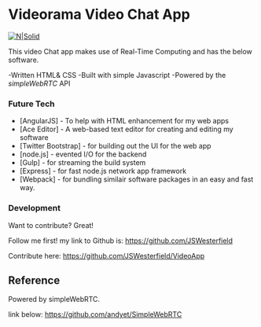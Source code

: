 # Videorama Video Chat App

[![N|Solid](http://static2.businessinsider.com/image/57b25ff3ce38f298008b6e4a-1200/duo%20in%20call.png)](https://nodesource.com/products/nsolid)

This video Chat app makes use of Real-Time Computing and has the below software.
 
 -Written HTML& CSS
 -Built with simple Javascript
 -Powered by the _simpleWebRTC_ API
 
### Future Tech
* [AngularJS] - To help with HTML enhancement for my web apps
* [Ace Editor] - A web-based text editor for creating and editing my software
* [Twitter Bootstrap] - for building out the UI for the web app
* [node.js] - evented I/O for the backend
* [Gulp] - for streaming the build system
* [Express] - for fast node.js network app framework
* [Webpack] - for bundling similair software packages in an easy and fast way. 

### Development

Want to contribute? Great!

Follow me first! my link to Github is: https://github.com/JSWesterfield

Contribute here:
https://github.com/JSWesterfield/VideoApp

## Reference
Powered by simpleWebRTC.

link below: 
https://github.com/andyet/SimpleWebRTC
 
